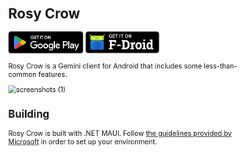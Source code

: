 # Rosy Crow

[![Get it on Google Play](Assets/google-play.png)](https://play.google.com/store/apps/details?id=app.rosy_crow)
[![Get it on F-Droid](Assets/f-droid.png)](https://rosy-crow.app/fdroid/repo/)


Rosy Crow is a Gemini client for Android that includes some less-than-common features.

![screenshots (1)](https://github.com/aschuhardt/rosy-crow/assets/13511943/c42774e3-6b12-4b7b-9fb5-33132e37007d)

## Building

Rosy Crow is built with .NET MAUI.  Follow [the guidelines provided by Microsoft](https://learn.microsoft.com/en-us/dotnet/maui/get-started/installation?tabs=vswin) in order to set up your environment.
